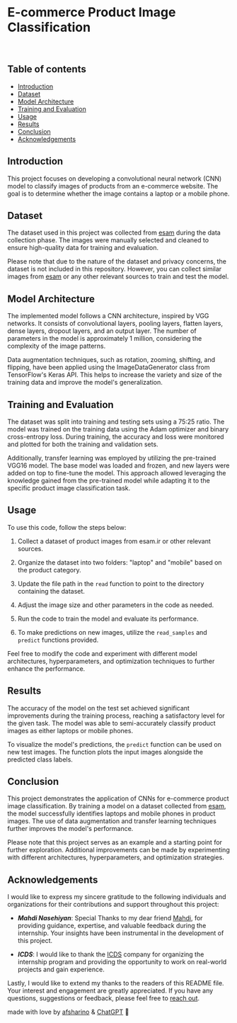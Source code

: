 # E-commerce Product Image Classification

</br>

## Table of contents
- [Introduction](#Introduction)
- [Dataset](#Dataset)
- [Model Architecture](#Model-Architecture)
- [Training and Evaluation](#Training-and-Evaluation)
- [Usage](#Usage)
- [Results](#Results)
- [Conclusion](#Conclusion)
- [Acknowledgements](#Acknowledgements)

## Introduction
This project focuses on developing a convolutional neural network (CNN) model to classify images of products from an e-commerce website. The goal is to determine whether the image contains a laptop or a mobile phone.

## Dataset
The dataset used in this project was collected from [esam](https://esam.ir/ "esam") during the data collection phase. The images were manually selected and cleaned to ensure high-quality data for training and evaluation.

Please note that due to the nature of the dataset and privacy concerns, the dataset is not included in this repository. However, you can collect similar images from [esam](https://esam.ir/ "esam") or any other relevant sources to train and test the model.

## Model Architecture
The implemented model follows a CNN architecture, inspired by VGG networks. It consists of convolutional layers, pooling layers, flatten layers, dense layers, dropout layers, and an output layer. The number of parameters in the model is approximately 1 million, considering the complexity of the image patterns.

Data augmentation techniques, such as rotation, zooming, shifting, and flipping, have been applied using the ImageDataGenerator class from TensorFlow's Keras API. This helps to increase the variety and size of the training data and improve the model's generalization.

## Training and Evaluation
The dataset was split into training and testing sets using a 75:25 ratio. The model was trained on the training data using the Adam optimizer and binary cross-entropy loss. During training, the accuracy and loss were monitored and plotted for both the training and validation sets.

Additionally, transfer learning was employed by utilizing the pre-trained VGG16 model. The base model was loaded and frozen, and new layers were added on top to fine-tune the model. This approach allowed leveraging the knowledge gained from the pre-trained model while adapting it to the specific product image classification task.

## Usage
To use this code, follow the steps below:

1. Collect a dataset of product images from esam.ir or other relevant sources.

2. Organize the dataset into two folders: "laptop" and "mobile" based on the product category.

3. Update the file path in the ```read``` function to point to the directory containing the dataset.

4. Adjust the image size and other parameters in the code as needed.

5. Run the code to train the model and evaluate its performance.

6. To make predictions on new images, utilize the ```read_samples``` and ```predict``` functions provided.

Feel free to modify the code and experiment with different model architectures, hyperparameters, and optimization techniques to further enhance the performance.

## Results
The accuracy of the model on the test set achieved significant improvements during the training process, reaching a satisfactory level for the given task. The model was able to semi-accurately classify product images as either laptops or mobile phones.

To visualize the model's predictions, the ```predict``` function can be used on new test images. The function plots the input images alongside the predicted class labels.

## Conclusion
This project demonstrates the application of CNNs for e-commerce product image classification. By training a model on a dataset collected from [esam](https://esam.ir/ "esam"), the model successfully identifies laptops and mobile phones in product images. The use of data augmentation and transfer learning techniques further improves the model's performance.

Please note that this project serves as an example and a starting point for further exploration. Additional improvements can be made by experimenting with different architectures, hyperparameters, and optimization strategies.

## Acknowledgements
I would like to express my sincere gratitude to the following individuals and organizations for their contributions and support throughout this project:

- ***Mahdi Nasehiyan***: Special Thanks to my dear friend [Mahdi](https://github.com/iminsightman "mahdi-github"), for providing guidance, expertise, and valuable feedback during the internship. Your insights have been instrumental in the development of this project.

- ***ICDS***: I would like to thank the [ICDS](https://icds.ai/ "icds-websitr") company for organizing the internship program and providing the opportunity to work on real-world projects and gain experience.

Lastly, I would like to extend my thanks to the readers of this README file. Your interest and engagement are greatly appreciated. If you have any questions, suggestions or feedback, please feel free to [reach out](https://t.me/afsharino "afsharino-telegram").

made with love by [afsharino](https://github.com/afsharino "afsharino") & [ChatGPT](https://chat.openai.com/ "ChatGPT") :purple_heart: